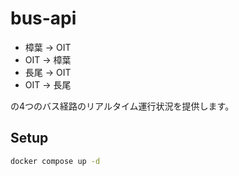 # bus-api

- 樟葉 → OIT
- OIT → 樟葉
- 長尾 → OIT
- OIT → 長尾

の4つのバス経路のリアルタイム運行状況を提供します。  

## Setup

```sh
docker compose up -d
```
